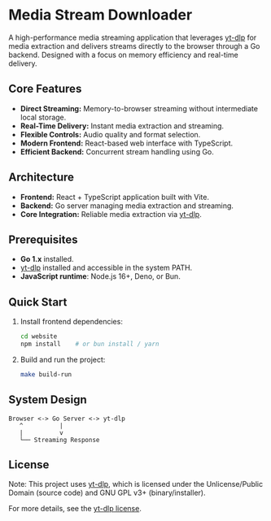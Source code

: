 # Media Stream Downloader  

A high-performance media streaming application that leverages [yt-dlp](https://github.com/yt-dlp/yt-dlp) for media extraction and delivers streams directly to the browser through a Go backend. Designed with a focus on memory efficiency and real-time delivery.  

## Core Features  

- **Direct Streaming:** Memory-to-browser streaming without intermediate local storage.  
- **Real-Time Delivery:** Instant media extraction and streaming.  
- **Flexible Controls:** Audio quality and format selection.  
- **Modern Frontend:** React-based web interface with TypeScript.  
- **Efficient Backend:** Concurrent stream handling using Go.  

## Architecture  

- **Frontend:** React + TypeScript application built with Vite.  
- **Backend:** Go server managing media extraction and streaming.  
- **Core Integration:** Reliable media extraction via [yt-dlp](https://github.com/yt-dlp/yt-dlp).  

## Prerequisites  

- **Go 1.x** installed.  
- [yt-dlp](https://github.com/yt-dlp/yt-dlp) installed and accessible in the system PATH.  
- **JavaScript runtime**: Node.js 16+, Deno, or Bun.  

## Quick Start  

1. Install frontend dependencies:  
   ```bash
   cd website
   npm install    # or bun install / yarn
   ```  

2. Build and run the project:  
   ```bash
   make build-run
   ```  

## System Design  

```plaintext
Browser <-> Go Server <-> yt-dlp
   ^          |
   |          v
   └── Streaming Response
```  

## License  

Note: This project uses [yt-dlp](https://github.com/yt-dlp/yt-dlp), which is licensed under the Unlicense/Public Domain (source code) and GNU GPL v3+ (binary/installer).  

For more details, see the [yt-dlp license](https://github.com/yt-dlp/yt-dlp/blob/master/LICENSE).  

